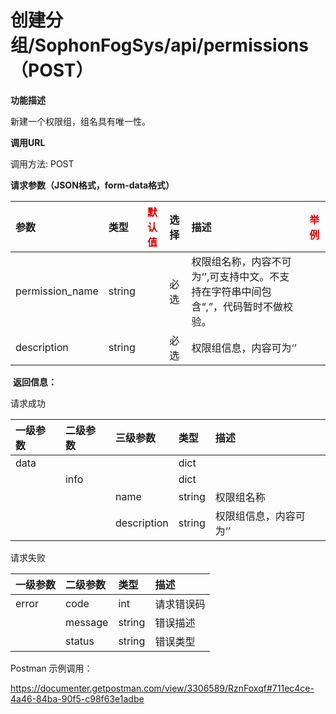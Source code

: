 # 创建分组/SophonFogSys/api/permissions（POST）

**功能描述**

新建一个权限组，组名具有唯一性。

**调用URL**

调用方法: POST

**请求参数（JSON格式，form-data格式）**

| 参数            | 类型   | <font color="#dd0000">默认值</font> | 选择 | 描述                                                         | <font color="#dd0000">举例</font> |
| :-------------- | :----- | ----------------------------------- | :--- | :----------------------------------------------------------- | --------------------------------- |
| permission_name | string |                                     | 必选 | 权限组名称，内容不可为‘’,可支持中文。不支持在字符串中间包含“,”，代码暂时不做校验。 |                                   |
| description     | string |                                     | 必选 | 权限组信息，内容可为‘’                                       |                                   |

​        **返回信息：**

请求成功

| 一级参数 | 二级参数 | 三级参数    | 类型   | 描述                   |
| :------- | :------- | :---------- | :----- | :--------------------- |
| data     |          |             | dict   |                        |
|          | info     |             | dict   |                        |
|          |          | name        | string | 权限组名称             |
|          |          | description | string | 权限组信息，内容可为‘’ |

请求失败

| 一级参数 | 二级参数 | 类型   | 描述       |
| :------- | :------- | :----- | :--------- |
| error    | code     | int    | 请求错误码 |
|          | message  | string | 错误描述   |
|          | status   | string | 错误类型   |

Postman 示例调用：

https://documenter.getpostman.com/view/3306589/RznFoxqf#711ec4ce-4a46-84ba-90f5-c98f63e1adbe